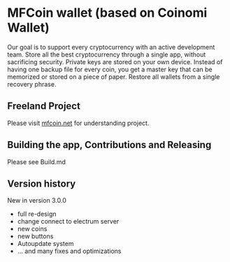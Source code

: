 MFCoin wallet (based on Coinomi Wallet)
===============

Our goal is to support every cryptocurrency with an active development team. Store all the best cryptocurrency through a single app, without sacrificing security. Private keys are stored on your own device. Instead of having one backup file for every coin, you get a master key that can be memorized or stored on a piece of paper. Restore all wallets from a single recovery phrase.

## Freeland Project

Please visit [mfcoin.net](https://mfcoin.net) for understanding project.


## Building the app, Contributions and Releasing 

Please see Build.md


## Version history

New in version 3.0.0
- full re-design
- change connect to electrum server
- new coins
- new buttons
- Autoupdate system
- ... and many fixes and optimizations